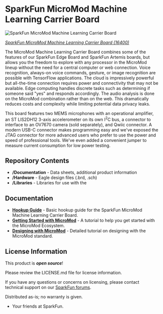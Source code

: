 SparkFun MicroMod Machine Learning Carrier Board
========================================

![SparkFun MicroMod Machine Learning Carrier Board](https://cdn.sparkfun.com/assets/parts/1/5/1/2/6/16400-SparkFun_MicroMod_Machine_Learning_Carrier_Board-01.jpg)

[*SparkFun MicroMod Machine Learning Carrier Board (16400)*](https://www.sparkfun.com/products/16400)


The MicroMod Machine Learning Carrier Board combines some of the features of our SparkFun Edge Board and SparkFun Artemis boards, but allows you the freedom to explore with any processor in the MicroMod lineup without the need for a central computer or web connection. Voice recognition, always-on voice commands, gesture, or image recognition are possible with TensorFlow applications. The cloud is impressively powerful but all-the-time connection requires power and connectivity that may not be available. Edge computing handles discrete tasks such as determining if someone said "yes" and responds accordingly. The audio analysis is done on the MicroMod combination rather than on the web. This dramatically reduces costs and complexity while limiting potential data privacy leaks. 

This board features two MEMS microphones with an operational amplifier, an ST LIS2DH12 3-axis accelerometer on its own I<sup>2</sup>C bus, a connector to interface to an OV7670 camera (sold separately), and Qwiic connector. A modern USB-C connector makes programming easy and we've exposed the JTAG connector for more advanced users who prefer to use the power and speed of professional tools. We've even added a convenient jumper to measure current consumption for low power testing.

Repository Contents
-------------------

* **/Documentation** - Data sheets, additional product information
* **/Hardware** - Eagle design files (.brd, .sch)
* **/Libraries** - Libraries for use with the <PRODUCT NAME>

Documentation
--------------
* **[Hookup Guide](https://learn.sparkfun.com/tutorials/micromod-machine-learning-carrier-board-hookup-guide)** - Basic hookup guide for the SparkFun MicroMod Machine Learning Carrier Board.
* **[Getting Started with MicroMod](https://learn.sparkfun.com/tutorials/getting-started-with-micromod)** - A tutorial to help you get started with the MicroMod Ecosystem. 
* **[Designing with MicroMod](https://learn.sparkfun.com/tutorials/designing-with-micromod)** - Detailed tutorial on designing with the MicroMod standard. 

License Information
-------------------

This product is _**open source**_! 

Please review the LICENSE.md file for license information. 

If you have any questions or concerns on licensing, please contact technical support on our [SparkFun forums](https://forum.sparkfun.com/viewforum.php?f=152).

Distributed as-is; no warranty is given.

- Your friends at SparkFun.

_<COLLABORATION CREDIT>_
